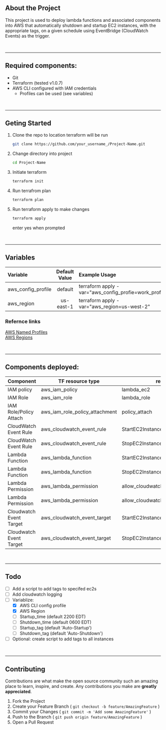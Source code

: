 
<!-- TABLE OF CONTENTS -->

## About the Project
This project is used to deploy lambda functions and associated components into AWS that automatically shutdown and startup EC2 instances, with the appropriate tags, on a given schedule using EventBridge (CloudWatch Events) as the trigger.

</br>

---
## Required components:
- Git
- Terraform (tested v1.0.7)
- AWS CLI configured with IAM credentials
  - Profiles can be used (see variables)

</br>  

---
## Geting Started

1. Clone the repo to location terraform will be run
   ```sh
   git clone https://github.com/your_username_/Project-Name.git
   ```

1. Change directory into project
   ```sh
   cd Project-Name
   ```

2. Initiate terraform 
   ```sh
   terraform init
   ```

3. Run terrafrom plan
   ```sh
   terraform plan
   ```

4. Run terraform apply to make changes
   ```sh
   terraform apply
   ``` 
   enter yes when prompted

</br>

---
## Variables

| Variable            | Default Value   | Example Usage                                         |
| :---                | :---:           | :---                                                  |
| aws_config_profile  | default         | terraform apply -var="aws_config_profie=work_profile" |
| aws_region          | us-east-1       | terraform apply -var="aws_region=us-west-2"           |

### Refernce links
[AWS Named Profiles](https://docs.aws.amazon.com/cli/latest/userguide/cli-configure-profiles.html)  
[AWS Regions](https://docs.aws.amazon.com/AmazonRDS/latest/UserGuide/Concepts.RegionsAndAvailabilityZones.html#Concepts.RegionsAndAvailabilityZones.Regions)


</br>

---
## Components deployed:
| Component | TF resource type| resource name |
|---|---|---|
| IAM policy | aws_iam_policy  | lambda_ec2  |
| IAM Role   | aws_iam_role    | lambda_role |
| IAM Role/Policy Attach| aws_iam_role_policy_attachment | policy_attach |
| CloudWatch Event Rule  | aws_cloudwatch_event_rule | StartEC2Instances_event_rule  |
| CloudWatch Event Rule  | aws_cloudwatch_event_rule | StopEC2Instances_event_rule  |
| Lambda Function | aws_lambda_function | StartEC2Instances  |
| Lambda Function | aws_lambda_function | StopEC2Instances  |
| Lambda Permission | aws_lambda_permission | allow_cloudwatch_to_call_StartEC2Instances  |
| Lambda Permission | aws_lambda_permission | allow_cloudwatch_to_call_StopEC2Instances  |
| Cloudwatch Event Target | aws_cloudwatch_event_target | StartEC2Instances_trigger  |
| Cloudwatch Event Target | aws_cloudwatch_event_target | StopEC2Instances_trigger  |

</br>

---
## Todo
- [ ] Add a script to add tags to specifed ec2s
- [ ] Add cloudwatch logging
- [ ] Variablize:
  - [X] AWS CLI config profile
  - [X] AWS Region
  - [ ] Startup_time (default 2200 EDT)
  - [ ] Shutdown_time (default 0600 EDT)
  - [ ] Startup_tag (default 'Auto-Startup')
  - [ ] Shutdown_tag (default 'Auto-Shutdown')
- [ ] Optional: create script to add tags to all instances

</br>

---
## Contributing

Contributions are what make the open source community such an amazing place to learn, inspire, and create. Any contributions you make are **greatly appreciated**.

1. Fork the Project
2. Create your Feature Branch ( `git checkout -b feature/AmazingFeature` )
3. Commit your Changes ( `git commit -m 'Add some AmazingFeature'` )
4. Push to the Branch ( `git push origin feature/AmazingFeature` )
5. Open a Pull Request